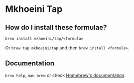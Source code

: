 # Mkhoeini Tap

## How do I install these formulae?

`brew install mkhoeini/tap/<formula>`

Or `brew tap mkhoeini/tap` and then `brew install <formula>`.

## Documentation

`brew help`, `man brew` or check [Homebrew's documentation](https://docs.brew.sh).
